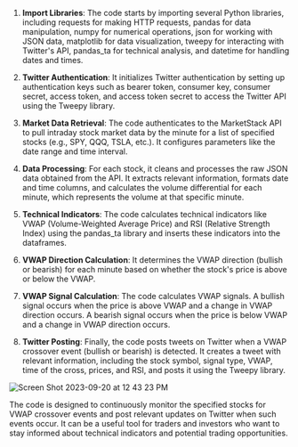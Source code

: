

1. **Import Libraries**: The code starts by importing several Python libraries, including requests for making HTTP requests, pandas for data manipulation, numpy for numerical operations, json for working with JSON data, matplotlib for data visualization, tweepy for interacting with Twitter's API, pandas_ta for technical analysis, and datetime for handling dates and times.

2. **Twitter Authentication**: It initializes Twitter authentication by setting up authentication keys such as bearer token, consumer key, consumer secret, access token, and access token secret to access the Twitter API using the Tweepy library.

3. **Market Data Retrieval**: The code authenticates to the MarketStack API to pull intraday stock market data by the minute for a list of specified stocks (e.g., SPY, QQQ, TSLA, etc.). It configures parameters like the date range and time interval.

4. **Data Processing**: For each stock, it cleans and processes the raw JSON data obtained from the API. It extracts relevant information, formats date and time columns, and calculates the volume differential for each minute, which represents the volume at that specific minute.

5. **Technical Indicators**: The code calculates technical indicators like VWAP (Volume-Weighted Average Price) and RSI (Relative Strength Index) using the pandas_ta library and inserts these indicators into the dataframes.

6. **VWAP Direction Calculation**: It determines the VWAP direction (bullish or bearish) for each minute based on whether the stock's price is above or below the VWAP.

7. **VWAP Signal Calculation**: The code calculates VWAP signals. A bullish signal occurs when the price is above VWAP and a change in VWAP direction occurs. A bearish signal occurs when the price is below VWAP and a change in VWAP direction occurs.

8. **Twitter Posting**: Finally, the code posts tweets on Twitter when a VWAP crossover event (bullish or bearish) is detected. It creates a tweet with relevant information, including the stock symbol, signal type, VWAP, time of the cross, prices, and RSI, and posts it using the Tweepy library.

![Screen Shot 2023-09-20 at 12 43 23 PM](https://github.com/IrshaadPatel/stock-strategy-analysis-models-execution-automation/assets/145495416/93898d4b-b2d5-429e-8354-9a175ba955bc)


The code is designed to continuously monitor the specified stocks for VWAP crossover events and post relevant updates on Twitter when such events occur. It can be a useful tool for traders and investors who want to stay informed about technical indicators and potential trading opportunities.

